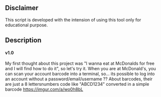 ## Disclaimer
This script is developed with the intension of using this tool only for educational purpose.
## Description
#### v1.0  
My first thought about this project was "I wanna eat at McDonalds for free and I will find how to do it", so let's try it.
When you are at McDonald's, you can scan your account barcode into a terminal, so... its possible to log into an account without a password/email/username ?? 
About barcodes, their are just a 8 lettersnumbers code like "ABCD1234" converted in a simple barcode https://imgur.com/a/wo0h8bL
